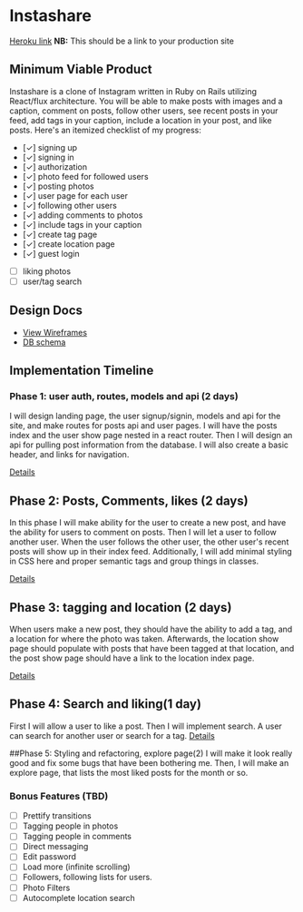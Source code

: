 # Instashare

[Heroku link][heroku] **NB:** This should be a link to your production site

[heroku]: http://instashareapp.herokuapp.com/

## Minimum Viable Product

Instashare is a clone of Instagram written in Ruby on Rails
utilizing React/flux architecture. You will be able to make posts with
images and a caption, comment on posts, follow other users, see
recent posts in your feed, add tags in your caption, include a location
in your post, and like posts. Here's an itemized checklist of my progress:

- [✓] signing up
- [✓] signing in
- [✓] authorization
- [✓] photo feed for followed users
- [✓] posting photos
- [✓] user page for each user
- [✓] following other users
- [✓] adding comments to photos
- [✓] include tags in your caption
- [✓] create tag page
- [✓] create location page
- [✓] guest login
- [ ] liking photos
- [ ] user/tag search

## Design Docs
* [View Wireframes][view]
* [DB schema][schema]

[view]: ./docs/views.md
[schema]: ./docs/schema.md

## Implementation Timeline

### Phase 1: user auth, routes, models and api (2 days)
 I will design landing page, the user signup/signin, models and api for the site,
 and make routes for posts api and user pages. I will have the posts index and
 the user show page nested in a react router. Then I will design an api for
 pulling post information from the database. I will also create a basic header,
 and links for navigation.

[Details][phase-one]

## Phase 2: Posts, Comments, likes (2 days)
In this phase I will make ability for the user to create a new post, and have
the ability for users to comment on posts. Then I will let a user to follow
another user. When the user follows the other user, the other user's
recent posts will show up in their index feed. Additionally, I will add
minimal styling in CSS here and proper semantic tags and group things in classes.

[Details][phase-two]

## Phase 3: tagging and location (2 days)
When users make a new post, they should have the ability to add a tag, and a
location for where the photo was taken.
Afterwards, the location show page should populate with posts that have been
tagged at that location, and the post show page should have a link to the
location index page.

[Details][phase-three]

## Phase 4: Search and liking(1 day)
First I will allow a user to like a post. Then I will implement search. A user
can search for another user or search for a tag.
[Details][phase-four]

##Phase 5: Styling and refactoring, explore page(2)
I will make it look really good and fix some bugs that have been
bothering me. Then, I will make an explore page, that lists the most liked
posts for the month or so.



### Bonus Features (TBD)
- [ ] Prettify transitions
- [ ] Tagging people in photos
- [ ] Tagging people in comments
- [ ] Direct messaging
- [ ] Edit password
- [ ] Load more (infinite scrolling)
- [ ] Followers, following lists for users.
- [ ] Photo Filters
- [ ] Autocomplete location search

[phase-one]: ./docs/phases/phase1.md
[phase-two]: ./docs/phases/phase2.md
[phase-three]: ./docs/phases/phase3.md
[phase-four]: ./docs/phases/phase4.md
